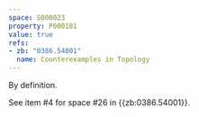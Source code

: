 ```yaml
---
space: S000023
property: P000181
value: true
refs:
- zb: "0386.54001"
  name: Counterexamples in Topology
---
```


By definition.

See item #4 for space #26 in {{zb:0386.54001}}.
